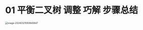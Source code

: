# 01 平衡二叉树 调整 巧解 步骤总结

<img src="https://cvp.oss-cn-shanghai.aliyuncs.com/picgo/202403210936001.png" alt="image-20240321093640647" style="zoom:50%;" />



